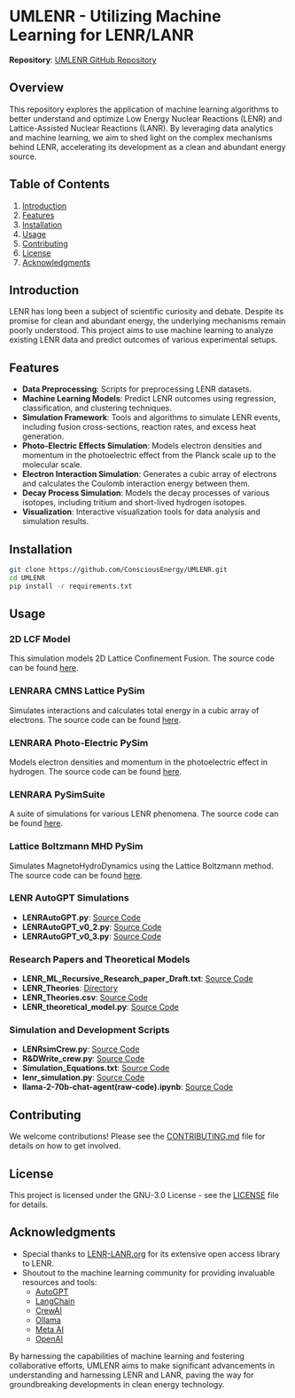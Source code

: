 # UMLENR - Utilizing Machine Learning for LENR/LANR

**Repository**: [UMLENR GitHub Repository](https://github.com/ConsciousEnergy/UMLENR)

## Overview

This repository explores the application of machine learning algorithms to better understand and optimize Low Energy Nuclear Reactions (LENR) and Lattice-Assisted Nuclear Reactions (LANR). By leveraging data analytics and machine learning, we aim to shed light on the complex mechanisms behind LENR, accelerating its development as a clean and abundant energy source.

## Table of Contents
1. [Introduction](#introduction)
2. [Features](#features)
3. [Installation](#installation)
4. [Usage](#usage)
5. [Contributing](#contributing)
6. [License](#license)
7. [Acknowledgments](#acknowledgments)

## Introduction

LENR has long been a subject of scientific curiosity and debate. Despite its promise for clean and abundant energy, the underlying mechanisms remain poorly understood. This project aims to use machine learning to analyze existing LENR data and predict outcomes of various experimental setups.

## Features

- **Data Preprocessing**: Scripts for preprocessing LENR datasets.
- **Machine Learning Models**: Predict LENR outcomes using regression, classification, and clustering techniques.
- **Simulation Framework**: Tools and algorithms to simulate LENR events, including fusion cross-sections, reaction rates, and excess heat generation.
- **Photo-Electric Effects Simulation**: Models electron densities and momentum in the photoelectric effect from the Planck scale up to the molecular scale.
- **Electron Interaction Simulation**: Generates a cubic array of electrons and calculates the Coulomb interaction energy between them.
- **Decay Process Simulation**: Models the decay processes of various isotopes, including tritium and short-lived hydrogen isotopes.
- **Visualization**: Interactive visualization tools for data analysis and simulation results.

## Installation

```bash
git clone https://github.com/ConsciousEnergy/UMLENR.git
cd UMLENR
pip install -r requirements.txt
```

## Usage

### 2D LCF Model
This simulation models 2D Lattice Confinement Fusion. The source code can be found [here](https://github.com/ConsciousEnergy/UMLENR/blob/main/Py%20Sims/2d_LCF_model.py).

### LENRARA CMNS Lattice PySim
Simulates interactions and calculates total energy in a cubic array of electrons. The source code can be found [here](https://github.com/ConsciousEnergy/UMLENR/blob/main/Py%20Sims/LENRARA_CMNS_Lattice_PySim.py).

### LENRARA Photo-Electric PySim
Models electron densities and momentum in the photoelectric effect in hydrogen. The source code can be found [here](https://github.com/ConsciousEnergy/UMLENR/blob/main/Py%20Sims/LENRARA_Photo-Electric_PySim.py).

### LENRARA PySimSuite
A suite of simulations for various LENR phenomena. The source code can be found [here](https://github.com/ConsciousEnergy/UMLENR/blob/main/Py%20Sims/LENRARA_PySimSuite.py).

### Lattice Boltzmann MHD PySim
Simulates MagnetoHydroDynamics using the Lattice Boltzmann method. The source code can be found [here](https://github.com/ConsciousEnergy/UMLENR/blob/main/Py%20Sims/Lattice_Boltzmann_MHD_PySim.py).

### LENR AutoGPT Simulations
- **LENRAutoGPT.py**: [Source Code](https://github.com/ConsciousEnergy/UMLENR/blob/main/LENR_ARA_GPT/LENRAutoGPT.py)
- **LENRAutoGPT_v0_2.py**: [Source Code](https://github.com/ConsciousEnergy/UMLENR/blob/main/LENR_ARA_GPT/LENRAutoGPT_v0_2.py)
- **LENRAutoGPT_v0_3.py**: [Source Code](https://github.com/ConsciousEnergy/UMLENR/blob/main/LENR_ARA_GPT/LENRAutoGPT_v0_3.py)

### Research Papers and Theoretical Models
- **LENR_ML_Recursive_Research_paper_Draft.txt**: [Source Code](https://github.com/ConsciousEnergy/UMLENR/blob/main/LENR_ARA_GPT/LENR_ML_Recursive_Research_paper_Draft.txt)
- **LENR_Theories**: [Directory](https://github.com/ConsciousEnergy/UMLENR/blob/main/LENR_ARA_GPT/LENR_Theories)
- **LENR_Theories.csv**: [Source Code](https://github.com/ConsciousEnergy/UMLENR/blob/main/LENR_ARA_GPT/LENR_Theories.csv)
- **LENR_theoretical_model.py**: [Source Code](https://github.com/ConsciousEnergy/UMLENR/blob/main/LENR_ARA_GPT/LENR_theoretical_model.py)

### Simulation and Development Scripts
- **LENRsimCrew.py**: [Source Code](https://github.com/ConsciousEnergy/UMLENR/blob/main/LENR_ARA_GPT/LENRsimCrew.py)
- **R&DWrite_crew.py**: [Source Code](https://github.com/ConsciousEnergy/UMLENR/blob/main/LENR_ARA_GPT/R&DWrite_crew.py)
- **Simulation_Equations.txt**: [Source Code](https://github.com/ConsciousEnergy/UMLENR/blob/main/LENR_ARA_GPT/Simulation_Equations.txt)
- **lenr_simulation.py**: [Source Code](https://github.com/ConsciousEnergy/UMLENR/blob/main/LENR_ARA_GPT/lenr_simulation.py)
- **llama-2-70b-chat-agent(raw-code).ipynb**: [Source Code](https://github.com/ConsciousEnergy/UMLENR/blob/main/LENR_ARA_GPT/llama-2-70b-chat-agent%28raw-code%29.ipynb)

## Contributing

We welcome contributions! Please see the [CONTRIBUTING.md](https://github.com/ConsciousEnergy/UMLENR/blob/main/CONTRIBUTING.md) file for details on how to get involved.

## License

This project is licensed under the GNU-3.0 License - see the [LICENSE](https://github.com/ConsciousEnergy/UMLENR/blob/main/LICENSE) file for details.

## Acknowledgments

- Special thanks to [LENR-LANR.org](http://lenr-canr.org/) for its extensive open access library to LENR.
- Shoutout to the machine learning community for providing invaluable resources and tools:
  - [AutoGPT](https://github.com/Significant-Gravitas/AutoGPT.git)
  - [LangChain](https://www.langchain.com/)
  - [CrewAI](https://www.crewai.com/)
  - [Ollama](https://www.ollama.com/)
  - [Meta AI](https://ai.facebook.com/)
  - [OpenAI](https://www.openai.com/)

By harnessing the capabilities of machine learning and fostering collaborative efforts, UMLENR aims to make significant advancements in understanding and harnessing LENR and LANR, paving the way for groundbreaking developments in clean energy technology.
